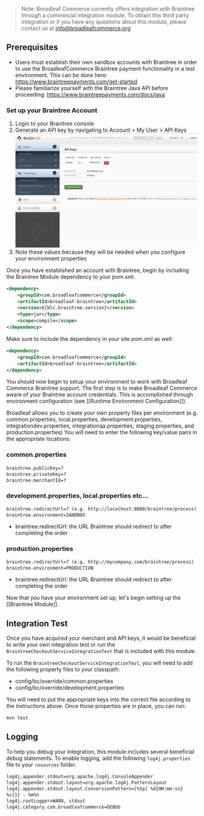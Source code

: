 > Note: Broadleaf Commerce currently offers integration with Braintree through a commercial integration module. To obtain this third party integration or if you have any questions about this module, please contact us at info@broadleafcommerce.org

## Prerequisites

- Users must establish their own sandbox accounts with Braintree in order to use the BroadleafCommerce Braintree payment functionality in a test environment. This can be done here: https://www.braintreepayments.com/get-started
- Please familiarize yourself with the Braintree Java API before proceeding: https://www.braintreepayments.com/docs/java

### Set up your Braintree Account
1. Login to your Braintree console
2. Generate an API key by navigating to Account > My User > API Keys
![Braintree Console](images/payment-braintree-console-1.png)
3. Note these values because they will be needed when you configure your environment properties

Once you have established an account with Braintree, begin by including the Braintree Module dependency to your pom.xml.

```xml
<dependency>
    <groupId>com.broadleafcommerce</groupId>
    <artifactId>broadleaf-braintree</artifactId>
    <version>${blc.braintree.version}</version>
    <type>jar</type>
    <scope>compile</scope>
</dependency>
```
Make sure to include the dependency in your site pom.xml as well:

```xml
<dependency>
    <groupId>com.broadleafcommerce</groupId>
    <artifactId>broadleaf-braintree</artifactId>
</dependency>
```
You should now begin to setup your environment to work with Broadleaf Commerce Braintree support. 
The first step is to make Broadleaf Commerce aware of your Braintree account credentials. 
This is accomplished through environment configuration (see [[Runtime Environment Configuration]]).

Broadleaf allows you to create your own property files per environment (e.g. common.properties, local.properties, development.properties, integrationdev.properties, integrationqa.properties, staging.properties, and production.properties) You will need to enter the following key/value pairs in the appropriate locations:

### common.properties
	braintree.publicKey=?
	braintree.privateKey=?
	braintree.merchantId=?

### development.properties, local.properties etc...
	braintree.redirectUrl=? (e.g. http://localhost:8080/braintree/process)
    braintree.environment=SANDBOX

- braintree.redirectUrl: the URL Braintree should redirect to after completing the order

### production.properties
	braintree.redirectUrl=? (e.g. http://mycompany.com/braintree/process)
    braintree.environment=PRODUCTION

- braintree.redirectUrl: the URL Braintree should redirect to after completing the order

Now that you have your environment set up, let's begin setting up the [[Braintree Module]].

## Integration Test
Once you have acquired your merchant and API keys, it would be beneficial to write your own integration test or run the `BraintreeCheckoutServiceIntegrationTest` that is included with this module.

To run the `BraintreeCheckoutServiceIntegrationTest`, you will need to add the following property files to your classpath:
- config/bc/override/common.properties
- config/bc/override/development.properties

You will need to put the appropriate keys into the correct file according to the instructions above.
Once those properties are in place, you can run:

```java
mvn test
```

## Logging
To help you debug your integration, this module includes several beneficial debug statements.
To enable logging, add the following `log4j.properties` file to your `resources` folder.

    log4j.appender.stdout=org.apache.log4j.ConsoleAppender
    log4j.appender.stdout.layout=org.apache.log4j.PatternLayout
    log4j.appender.stdout.layout.ConversionPattern=[%5p] %d{HH:mm:ss} %c{1} - %m%n
    log4j.rootLogger=WARN, stdout
    log4j.category.com.broadleafcommerce=DEBUG

